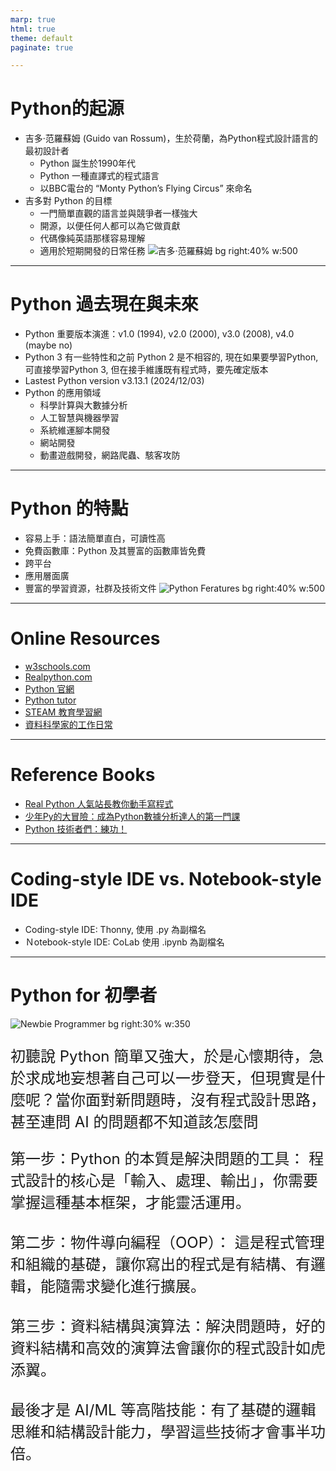 ```yaml
---
marp: true
html: true
theme: default
paginate: true

---
```

# Python的起源
- 吉多·范羅蘇姆 (Guido van Rossum)，生於荷蘭，為Python程式設計語言的最初設計者
  - Python 誕生於1990年代
  - Python 一種直譯式的程式語言
  - 以BBC電台的 “Monty Python’s Flying Circus” 來命名
- 吉多對 Python 的目標
  - 一門簡單直觀的語言並與競爭者一樣強大
  - 開源，以便任何人都可以為它做貢獻
  - 代碼像純英語那樣容易理解
  - 適用於短期開發的日常任務
![吉多·范羅蘇姆 bg right:40% w:500](https://encrypted-tbn0.gstatic.com/images?q=tbn:ANd9GcQ_5MjTt55ydzcjPDKlIPDS55vpMJEldYJMEQ&s)

---
# Python 過去現在與未來
- Python 重要版本演進：v1.0 (1994), v2.0 (2000), v3.0 (2008), v4.0 (maybe no)
- Python 3 有一些特性和之前 Python 2 是不相容的, 現在如果要學習Python,可直接學習Python 3, 但在接手維護既有程式時，要先確定版本
- Lastest Python version v3.13.1 (2024/12/03)
- Python 的應用領域
  - 科學計算與大數據分析
  - 人工智慧與機器學習
  - 系統維運腳本開發
  - 網站開發
  - 動畫遊戲開發，網路爬蟲、駭客攻防

---
# Python 的特點
- 容易上手：語法簡單直白，可讀性高
- 免費函數庫：Python 及其豐富的函數庫皆免費
- 跨平台
- 應用層面廣
- 豐富的學習資源，社群及技術文件
![Python Feratures bg right:40% w:500](https://worlddotwales.wordpress.com/wp-content/uploads/2019/03/image.png)

---
# Online Resources
- [w3schools.com](https://www.w3schools.com/python/default.asp)
- [Realpython.com](https://realpython.com/)
- [Python 官網](https://python.org)
- [Python tutor](https://pythontutor.com/python-compiler.html#mode=edit)
- [STEAM 教育學習網](https://steam.oxxostudio.tw/category/python/index.html)
- [資料科學家的工作日常](https://www.youtube.com/@dsdaily)
---
# Reference Books
- [Real Python 人氣站長教你動手寫程式](https://www.books.com.tw/products/0010955256?-srsltid=AfmBOopOYkEedUxjBdVTffrrNdGFvMn-SX_aVAbDZFHiKravuV9VQ_U4)
- [少年Py的大冒險：成為Python數據分析達人的第一門課](https://www.books.com.tw/products/0010988928?sloc=main)
- [Python 技術者們：練功！](https://www.books.com.tw/products/0010834816?sloc=main)

---
# Coding-style IDE vs. Notebook-style IDE
- Coding-style IDE: Thonny, 使用 .py 為副檔名
- Ｎotebook-style IDE: CoLab 使用 .ipynb 為副檔名

---
# Python for 初學者
![Newbie Programmer bg right:30% w:350](https://blogger.googleusercontent.com/img/b/R29vZ2xl/AVvXsEjb_CZf_pQ9Zkg3ExzYj-WrOL8XFsCV8U7Dh0r5wDPWJrUdVGdhwNWZvx6_Mh2vh9Kxd1iyAV5jbcbXh67McVHuCl-FBe8-tv30ZYXBrksuKi6_dlwbjhUzfTVmEk6RmwsEjq_hJiBv1K4/s1600/S__5816325.jpg)

<p style="font-size:24px;">
初聽說 Python 簡單又強大，於是心懷期待，急於求成地妄想著自己可以一步登天，但現實是什麼呢？當你面對新問題時，沒有程式設計思路，甚至連問 AI 的問題都不知道該怎麼問 <br>
<p style="font-size:24px;">
第一步：Python 的本質是解決問題的工具： 程式設計的核心是「輸入、處理、輸出」，你需要掌握這種基本框架，才能靈活運用。<br><br>
第二步：物件導向編程（OOP）： 這是程式管理和組織的基礎，讓你寫出的程式是有結構、有邏輯，能隨需求變化進行擴展。 <br><br>
第三步：資料結構與演算法：解決問題時，好的資料結構和高效的演算法會讓你的程式設計如虎添翼。<br><br>
最後才是 AI/ML 等高階技能：有了基礎的邏輯思維和結構設計能力，學習這些技術才會事半功倍。<br>